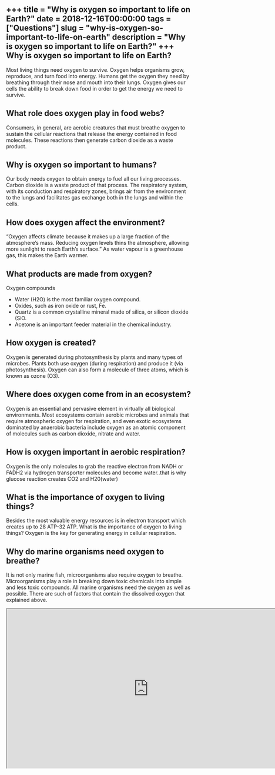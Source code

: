 +++
title = "Why is oxygen so important to life on Earth?"
date = 2018-12-16T00:00:00
tags = ["Questions"]
slug = "why-is-oxygen-so-important-to-life-on-earth"
description = "Why is oxygen so important to life on Earth?"
+++
Why is oxygen so important to life on Earth?
--------------------------------------------

Most living things need oxygen to survive. Oxygen helps organisms grow, reproduce, and turn food into energy. Humans get the oxygen they need by breathing through their nose and mouth into their lungs. Oxygen gives our cells the ability to break down food in order to get the energy we need to survive.

What role does oxygen play in food webs?
----------------------------------------

Consumers, in general, are aerobic creatures that must breathe oxygen to sustain the cellular reactions that release the energy contained in food molecules. These reactions then generate carbon dioxide as a waste product.

Why is oxygen so important to humans?
-------------------------------------

Our body needs oxygen to obtain energy to fuel all our living processes. Carbon dioxide is a waste product of that process. The respiratory system, with its conduction and respiratory zones, brings air from the environment to the lungs and facilitates gas exchange both in the lungs and within the cells.

How does oxygen affect the environment?
---------------------------------------

“Oxygen affects climate because it makes up a large fraction of the atmosphere’s mass. Reducing oxygen levels thins the atmosphere, allowing more sunlight to reach Earth’s surface.” As water vapour is a greenhouse gas, this makes the Earth warmer.

What products are made from oxygen?
-----------------------------------

Oxygen compounds

- Water (H2O) is the most familiar oxygen compound.
- Oxides, such as iron oxide or rust, Fe.
- Quartz is a common crystalline mineral made of silica, or silicon dioxide (SiO.
- Acetone is an important feeder material in the chemical industry.

How oxygen is created?
----------------------

Oxygen is generated during photosynthesis by plants and many types of microbes. Plants both use oxygen (during respiration) and produce it (via photosynthesis). Oxygen can also form a molecule of three atoms, which is known as ozone (O3).

Where does oxygen come from in an ecosystem?
--------------------------------------------

Oxygen is an essential and pervasive element in virtually all biological environments. Most ecosystems contain aerobic microbes and animals that require atmospheric oxygen for respiration, and even exotic ecosystems dominated by anaerobic bacteria include oxygen as an atomic component of molecules such as carbon dioxide, nitrate and water.

How is oxygen important in aerobic respiration?
-----------------------------------------------

Oxygen is the only molecules to grab the reactive electron from NADH or FADH2 via hydrogen transporter molecules and become water..that is why glucose reaction creates CO2 and H20(water)

What is the importance of oxygen to living things?
--------------------------------------------------

Besides the most valuable energy resources is in electron transport which creates up to 28 ATP-32 ATP. What is the importance of oxygen to living things? Oxygen is the key for generating energy in cellular respiration.

Why do marine organisms need oxygen to breathe?
-----------------------------------------------

It is not only marine fish, microorganisms also require oxygen to breathe. Microorganisms play a role in breaking down toxic chemicals into simple and less toxic compounds. All marine organisms need the oxygen as well as possible. There are such of factors that contain the dissolved oxygen that explained above.

<iframe allow="accelerometer; autoplay; clipboard-write; encrypted-media; gyroscope; picture-in-picture" allowfullscreen="" class="__youtube_prefs__  epyt-is-override  no-lazyload" data-no-lazy="1" data-origheight="433" data-origwidth="770" data-skipgform_ajax_framebjll="" height="433" id="_ytid_94187" loading="lazy" src="https://www.youtube.com/embed/LM_CgtFORzw?enablejsapi=1&autoplay=0&cc_load_policy=0&cc_lang_pref=&iv_load_policy=1&loop=0&modestbranding=0&rel=1&fs=1&playsinline=0&autohide=2&theme=dark&color=red&controls=1&" title="YouTube player" width="770"></iframe>